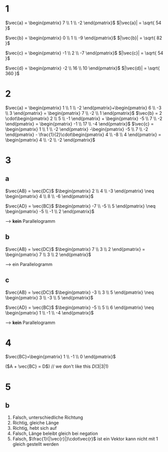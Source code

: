 # 1
$\vec{a} = \begin{pmatrix} 7 \\ 1 \\ -2 \end{pmatrix}$
$|\vec{a}| = \sqrt{ 54 }$

$\vec{b} = \begin{pmatrix} 0 \\ 1 \\ -9 \end{pmatrix}$ 
$|\vec{b}| = \sqrt{ 82 }$

$\vec{c} = \begin{pmatrix} -1 \\ 2 \\ -7 \end{pmatrix}$
$|\vec{c}| = \sqrt{ 54 }$

$\vec{d} = \begin{pmatrix} -2 \\ 16 \\ 10 \end{pmatrix}$
$|\vec{d}| = \sqrt{ 360 }$

# 2
$\vec{a} = \begin{pmatrix} 1 \\ 1 \\ -2 \end{pmatrix}+\begin{pmatrix} 6 \\ -3 \\ 3 \end{pmatrix} = \begin{pmatrix} 7 \\ -2 \\ 1 \end{pmatrix}$
$\vec{b} = 2 \cdot\begin{pmatrix} 2 \\ 5 \\ -1 \end{pmatrix} + \begin{pmatrix} -5 \\ 7 \\ -2 \end{pmatrix} = \begin{pmatrix} -1 \\ 17 \\ -4 \end{pmatrix}$
$\vec{c} = \begin{pmatrix} 1 \\ 1 \\ -2 \end{pmatrix} -\begin{pmatrix} -5 \\ 7 \\ -2 \end{pmatrix} - \frac{1}{2}\cdot\begin{pmatrix} 4 \\ -8 \\ 4 \end{pmatrix} = \begin{pmatrix} 4 \\ -2 \\ -2 \end{pmatrix}$

# 3
## a
$\vec{AB} = \vec{DC}$
$\begin{pmatrix} 2 \\ 4 \\ -3 \end{pmatrix} \neq \begin{pmatrix} 4 \\ 8 \\ -6 \end{pmatrix}$

$\vec{AD} = \vec{BC}$
$\begin{pmatrix} -7 \\ -5 \\ 5 \end{pmatrix} \neq \begin{pmatrix} -5 \\ -1 \\ 2 \end{pmatrix}$

--> **kein** Parallelogramm

## b
$\vec{AB} = \vec{DC}$
$\begin{pmatrix} 7 \\ 3 \\ 2 \end{pmatrix} = \begin{pmatrix} 7 \\ 3 \\ 2 \end{pmatrix}$

--> ein Parallelogramm

## c
$\vec{AB} = \vec{DC}$
$\begin{pmatrix} -3 \\ 3 \\ 5 \end{pmatrix} \neq \begin{pmatrix} 3 \\ -3 \\ 5 \end{pmatrix}$

$\vec{AD} = \vec{BC}$
$\begin{pmatrix} -5 \\ 5 \\ 6 \end{pmatrix} \neq \begin{pmatrix} 1 \\ -1 \\ -4 \end{pmatrix}$

--> **kein** Parallelogramm

# 4
$\vec{BC}=\begin{pmatrix} 1 \\ -1 \\ 0 \end{pmatrix}$

($A + \vec{BC} = D$) // we don't like this
$D(3|3|1)$

# 5
## b
1. Falsch, unterschiedliche Richtung
2. Richtig, gleiche Länge
3. Richtig, hebt sich auf
4. Falsch, Länge beleibt gleich bei negation
5. Falsch, $\frac{1}{|\vec{r}|}\cdot\vec{r}$ ist ein Vektor kann nicht mit $1$ gleich gestellt werden
